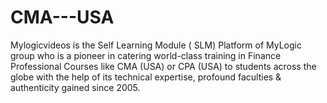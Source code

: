 # CMA---USA
Mylogicvideos is the Self Learning Module ( SLM) Platform of MyLogic group who is a pioneer in catering world-class training in Finance Professional Courses like CMA (USA) or CPA (USA) to students across the globe with the help of its technical expertise, profound faculties &amp; authenticity gained since 2005.
